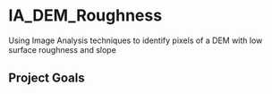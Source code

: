 # IA_DEM_Roughness
Using Image Analysis techniques to identify pixels of a DEM with low surface roughness and slope

## Project Goals
